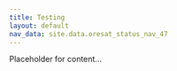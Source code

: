 ```yaml
---
title: Testing
layout: default
nav_data: site.data.oresat_status_nav_47
---
```



Placeholder for content...
